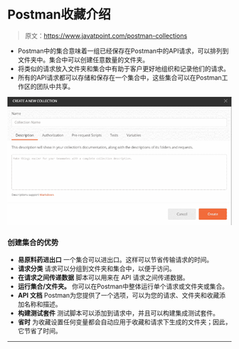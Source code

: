 # Postman收藏介绍

> 原文：<https://www.javatpoint.com/postman-collections>

*   Postman中的集合意味着一组已经保存在Postman中的API请求，可以排列到文件夹中。集合中可以创建任意数量的文件夹。
*   将类似的请求放入文件夹和集合中有助于客户更好地组织和记录他们的请求。
*   所有的API请求都可以存储和保存在一个集合中，这些集合可以在Postman工作区的团队中共享。

![Intro to Collections](img/8a5d39cf6dbf5f550ac8ffa7d333e522.png)

### 创建集合的优势

*   **易原料药进出口**
    一个集合可以进出口。这样可以节省传输请求的时间。
*   **请求分类**
    请求可以分组到文件夹和集合中，以便于访问。
*   **在请求之间传递数据**
    脚本可以用来在 API 请求之间传递数据。
*   **运行集合/文件夹。**
    你可以在Postman中整体运行单个请求或文件夹或集合。
*   **API 文档**
    Postman为您提供了一个选项，可以为您的请求、文件夹和收藏添加名称和描述。
*   **构建测试套件**
    测试脚本可以添加到请求中，并且可以构建集成测试套件。
*   **省时**
    为收藏设置任何变量都会自动应用于收藏和请求下生成的文件夹；因此，它节省了时间。

* * *